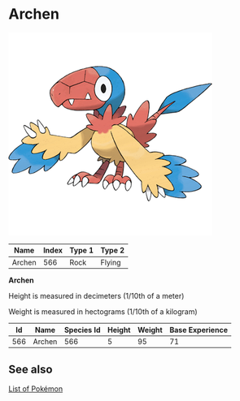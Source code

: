 # Archen


![Archen](images/566.png)

| **Name** | **Index** | **Type 1** | **Type 2** |
|----|----|----|----|
| Archen | 566 | Rock | Flying  |

**Archen** 


Height is measured in decimeters (1/10th of a meter)

Weight is measured in hectograms (1/10th of a kilogram)

| **Id** | **Name** | **Species Id** | **Height** | **Weight** | **Base Experience** |
|--------|----------|----------------|------------|------------|---------------------|
| 566 | Archen | 566 | 5 | 95 | 71 |


## See also

[List of Pokémon](../pokemon.md)
